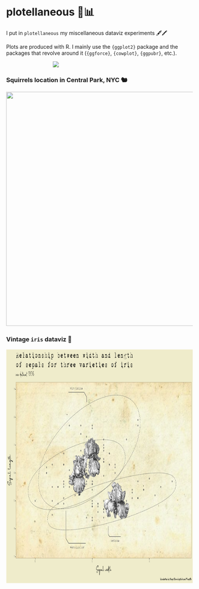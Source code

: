 
<!-- README.md is generated from README.Rmd. Please edit that file -->

# plotellaneous 🎨📊

<!-- badges: start -->
<!-- badges: end -->

I put in `plotellaneous` my miscellaneous dataviz experiments 🖋🖍

Plots are produced with R. I mainly use the `{ggplot2}` package and the
packages that revolve around it (`{ggforce}`, `{cowplot}`, `{ggpubr}`,
etc.).

<img src="plots/margotbr_plot_sepal_wl.gif" width="50%" style="display: block; margin: auto;" />

### Squirrels location in Central Park, NYC 🐿️

<img src="plots/margotbr_squirrels_nyc.png" width="630px" height="630px" />

### Vintage `iris` dataviz 🌸

<img src="plots/margotbr_plot_sepal_wl.png" width="891px" height="630px" />
